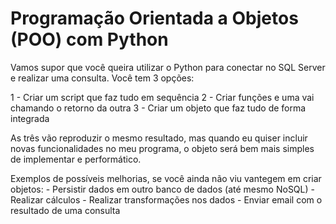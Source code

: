 # Programação Orientada a Objetos (POO) com Python

Vamos supor que você queira utilizar o Python para conectar no SQL Server e realizar uma consulta. Você tem 3 opções:

1 - Criar um script que faz tudo em sequência
2 - Criar funções e uma vai chamando o retorno da outra
3 - Criar um objeto que faz tudo de forma integrada

As três vão reproduzir o mesmo resultado, mas quando eu quiser incluir novas funcionalidades no meu programa, o objeto será bem mais simples de implementar e performático.

Exemplos de possíveis melhorias, se você ainda não viu vantegem em criar objetos:
	- Persistir dados em outro banco de dados (até mesmo NoSQL)
	- Realizar cálculos
	- Realizar transformações nos dados
	- Enviar email com o resultado de uma consulta
  
  
